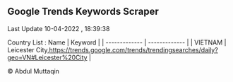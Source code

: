 

## Google Trends Keywords Scraper 
 
Last Update 10-04-2022 , 18:39:38

Country List :
 Name  | Keyword |
| ------------- | ------------- |
| VIETNAM | Leicester City,https://trends.google.com/trends/trendingsearches/daily?geo=VN#Leicester%20City |



© Abdul Muttaqin 
